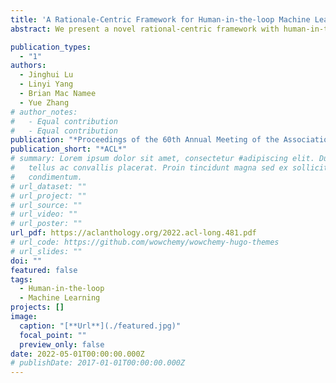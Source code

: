 ```yaml
---
title: 'A Rationale-Centric Framework for Human-in-the-loop Machine Learning'
abstract: We present a novel rational-centric framework with human-in-the-loop Rationales-centric Double-robustness Learning (RDL) to boost model out-of-distribution performance in few-shot learning scenarios. By using static semi-factual generation and dynamic human-intervened correction, RDL, acting like a sensible inductive bias, exploits rationales (i.e. phrases that cause the prediction), human interventions and semi-factual augmentations to decouple spurious associations and bias models towards generally applicable underlying distributions, which enables fast and accurate generalisation. Experimental results show that RDL leads to significant prediction benefits on both in-distribution and out-of-distribution tests, especially for few-shot learning scenarios, compared to many state-of-the-art benchmarks. We also perform extensive ablation studies to support in-depth analyses of each component in our framework.

publication_types:
  - "1"
authors:
  - Jinghui Lu
  - Linyi Yang
  - Brian Mac Namee
  - Yue Zhang
# author_notes:
#   - Equal contribution
#   - Equal contribution
publication: "*Proceedings of the 60th Annual Meeting of the Association for Computational Linguistics*"
publication_short: "*ACL*"
# summary: Lorem ipsum dolor sit amet, consectetur #adipiscing elit. Duis posuere
#   tellus ac convallis placerat. Proin tincidunt magna sed ex sollicitudin
#   condimentum.
# url_dataset: ""
# url_project: ""
# url_source: ""
# url_video: ""
# url_poster: ""
url_pdf: https://aclanthology.org/2022.acl-long.481.pdf
# url_code: https://github.com/wowchemy/wowchemy-hugo-themes
# url_slides: ""
doi: ""
featured: false
tags:
  - Human-in-the-loop
  - Machine Learning
projects: []
image:
  caption: "[**Url**](./featured.jpg)"
  focal_point: ""
  preview_only: false
date: 2022-05-01T00:00:00.000Z
# publishDate: 2017-01-01T00:00:00.000Z
---
```

